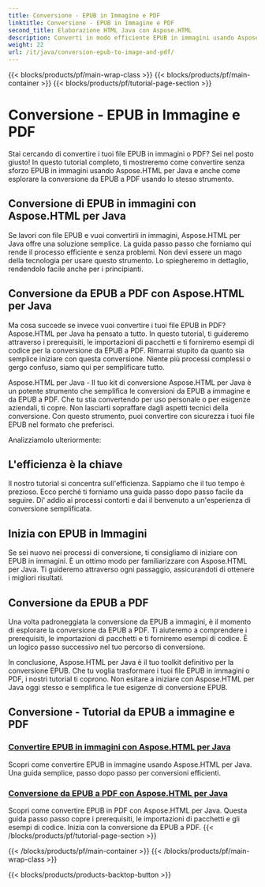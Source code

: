 ```yaml
---
title: Conversione - EPUB in Immagine e PDF
linktitle: Conversione - EPUB in Immagine e PDF
second_title: Elaborazione HTML Java con Aspose.HTML
description: Converti in modo efficiente EPUB in immagini usando Aspose.HTML per Java. Questa guida passo passo semplifica il processo. Impara anche la conversione da EPUB a PDF.
weight: 22
url: /it/java/conversion-epub-to-image-and-pdf/
---
```


{{< blocks/products/pf/main-wrap-class >}}
{{< blocks/products/pf/main-container >}}
{{< blocks/products/pf/tutorial-page-section >}}

# Conversione - EPUB in Immagine e PDF

Stai cercando di convertire i tuoi file EPUB in immagini o PDF? Sei nel posto giusto! In questo tutorial completo, ti mostreremo come convertire senza sforzo EPUB in immagini usando Aspose.HTML per Java e anche come esplorare la conversione da EPUB a PDF usando lo stesso strumento. 

## Conversione di EPUB in immagini con Aspose.HTML per Java
Se lavori con file EPUB e vuoi convertirli in immagini, Aspose.HTML per Java offre una soluzione semplice. La guida passo passo che forniamo qui rende il processo efficiente e senza problemi. Non devi essere un mago della tecnologia per usare questo strumento. Lo spiegheremo in dettaglio, rendendolo facile anche per i principianti.

## Conversione da EPUB a PDF con Aspose.HTML per Java
Ma cosa succede se invece vuoi convertire i tuoi file EPUB in PDF? Aspose.HTML per Java ha pensato a tutto. In questo tutorial, ti guideremo attraverso i prerequisiti, le importazioni di pacchetti e ti forniremo esempi di codice per la conversione da EPUB a PDF. Rimarrai stupito da quanto sia semplice iniziare con questa conversione. Niente più processi complessi o gergo confuso, siamo qui per semplificare tutto.

Aspose.HTML per Java - Il tuo kit di conversione
Aspose.HTML per Java è un potente strumento che semplifica le conversioni da EPUB a immagine e da EPUB a PDF. Che tu stia convertendo per uso personale o per esigenze aziendali, ti copre. Non lasciarti sopraffare dagli aspetti tecnici della conversione. Con questo strumento, puoi convertire con sicurezza i tuoi file EPUB nel formato che preferisci. 

Analizziamolo ulteriormente:

## L'efficienza è la chiave
Il nostro tutorial si concentra sull'efficienza. Sappiamo che il tuo tempo è prezioso. Ecco perché ti forniamo una guida passo dopo passo facile da seguire. Di' addio ai processi contorti e dai il benvenuto a un'esperienza di conversione semplificata.

## Inizia con EPUB in Immagini
Se sei nuovo nei processi di conversione, ti consigliamo di iniziare con EPUB in immagini. È un ottimo modo per familiarizzare con Aspose.HTML per Java. Ti guideremo attraverso ogni passaggio, assicurandoti di ottenere i migliori risultati.

## Conversione da EPUB a PDF
Una volta padroneggiata la conversione da EPUB a immagini, è il momento di esplorare la conversione da EPUB a PDF. Ti aiuteremo a comprendere i prerequisiti, le importazioni di pacchetti e ti forniremo esempi di codice. È un logico passo successivo nel tuo percorso di conversione.

In conclusione, Aspose.HTML per Java è il tuo toolkit definitivo per la conversione EPUB. Che tu voglia trasformare i tuoi file EPUB in immagini o PDF, i nostri tutorial ti coprono. Non esitare a iniziare con Aspose.HTML per Java oggi stesso e semplifica le tue esigenze di conversione EPUB.
## Conversione - Tutorial da EPUB a immagine e PDF
### [Convertire EPUB in immagini con Aspose.HTML per Java](./convert-epub-to-image/)
Scopri come convertire EPUB in immagine usando Aspose.HTML per Java. Una guida semplice, passo dopo passo per conversioni efficienti.
### [Conversione da EPUB a PDF con Aspose.HTML per Java](./convert-epub-to-pdf/)
Scopri come convertire EPUB in PDF con Aspose.HTML per Java. Questa guida passo passo copre i prerequisiti, le importazioni di pacchetti e gli esempi di codice. Inizia con la conversione da EPUB a PDF.
{{< /blocks/products/pf/tutorial-page-section >}}

{{< /blocks/products/pf/main-container >}}
{{< /blocks/products/pf/main-wrap-class >}}

{{< blocks/products/products-backtop-button >}}
